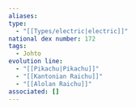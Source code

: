 ```yaml
---
aliases: 
type:
  - "[[Types/electric|electric]]"
national dex number: 172
tags:
  - Johto
evolution line:
  - "[[Pikachu|Pikachu]]"
  - "[[Kantonian Raichu]]"
  - "[[Alolan Raichu]]"
associated: []
---
```

